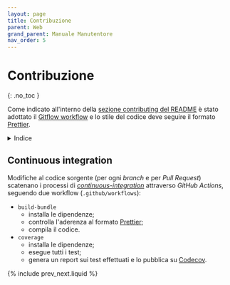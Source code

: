 ```yaml
---
layout: page
title: Contribuzione
parent: Web
grand_parent: Manuale Manutentore
nav_order: 5
---
```


# Contribuzione

{: .no_toc }

Come indicato all'interno della [sezione contributing del README](https://github.com/SwevenSoftware/BlockCOVID-web#contributing) è stato adottato il [Gitflow workflow](https://www.atlassian.com/git/tutorials/comparing-workflows/gitflow-workflow) e lo stile del codice deve seguire il formato [Prettier](/manutentore/web/tecnologie#prettier).

<details closed markdown="block">
  <summary>
    Indice
  </summary>
  {: .text-delta }
1. TOC
{:toc}
</details>

## Continuous integration

Modifiche al codice sorgente (per ogni _branch_ e per _Pull Request_) scatenano i processi di [_continuous-integration_](/glossario#continuous-integration) attraverso _GitHub Actions_, seguendo due workflow (`.github/workflows`):
- `build-bundle`
    - installa le dipendenze;
    - controlla l'aderenza al formato [Prettier](/manutentore/web/tecnologie#prettier);
    - compila il codice.
- `coverage`
    - installa le dipendenze;
    - esegue tutti i test;
    - genera un report sui test effettuati e lo pubblica su [Codecov](https://app.codecov.io/gh/SwevenSoftware/BlockCOVID-web).

{% include prev_next.liquid %}
